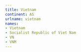 ```yaml
---
title: Vietnam
continent: AS
urlname: vietnam
names:
- Vietnam
- Socialist Republic of Viet Nam
- VN
- VNM
---
```


